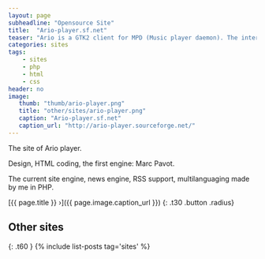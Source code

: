 ```yaml
---
layout: page
subheadline: "Opensource Site"
title:  "Ario-player.sf.net"
teaser: "Ario is a GTK2 client for MPD (Music player daemon). The interface used to browse the library is inspired by Rhythmbox but Ario aims to be much lighter and faster."
categories: sites
tags:
    - sites
    - php
    - html
    - css
header: no
image:
   thumb: "thumb/ario-player.png"
   title: "other/sites/ario-player.png"
   caption: "Ario-player.sf.net"
   caption_url: "http://ario-player.sourceforge.net/"
---
```


The site of Ario player.

Design, HTML coding, the first engine: Marc Pavot.

The current site engine, news engine, RSS support, multilanguaging made by me in PHP.


[{{ page.title }} ›]({{ page.image.caption_url }})
{: .t30 .button .radius}



## Other sites
{: .t60 }
{% include list-posts tag='sites' %}
